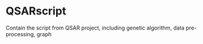 # QSARscript
Contain the script from QSAR project, including genetic algorithm, data pre-processing, graph

